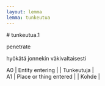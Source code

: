 ```yaml
---
layout: lemma
lemma: tunkeutua
---
```


<div class="sense">
# <span class="sensename">tunkeutua.1</span>

<span class="description">penetrate</span>

<span class="description">hyökätä jonnekin väkivaltaisesti</span>

A0 | Entity entering |   | Tunkeutuja |  
A1 | Place or thing entered |   | Kohde |  

</div>

